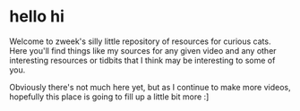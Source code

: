 # hello hi
Welcome to zweek's silly little repository of resources for curious cats.<br>
Here you'll find things like my sources for any given video and any other interesting resources or tidbits that I think may be interesting to some of you.

Obviously there's not much here yet, but as I continue to make more videos, hopefully this place is going to fill up a little bit more :]